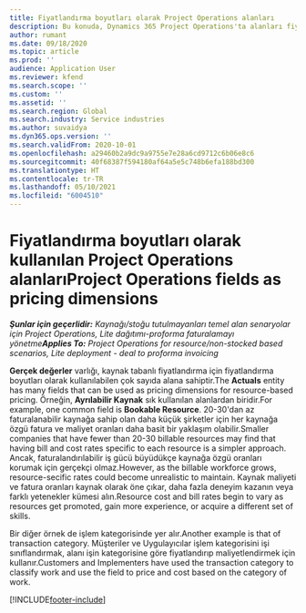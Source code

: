 ```yaml
---
title: Fiyatlandırma boyutları olarak Project Operations alanları
description: Bu konuda, Dynamics 365 Project Operations'ta alanları fiyatlandırma boyutları olarak kullanma hakkında bilgiler sağlanmaktadır.
author: rumant
ms.date: 09/18/2020
ms.topic: article
ms.prod: ''
audience: Application User
ms.reviewer: kfend
ms.search.scope: ''
ms.custom: ''
ms.assetid: ''
ms.search.region: Global
ms.search.industry: Service industries
ms.author: suvaidya
ms.dyn365.ops.version: ''
ms.search.validFrom: 2020-10-01
ms.openlocfilehash: a29460b2a9dc9a9755e7e28a6cd9712c6b06e8c6
ms.sourcegitcommit: 40f68387f594180af64a5e5c748b6efa188bd300
ms.translationtype: HT
ms.contentlocale: tr-TR
ms.lasthandoff: 05/10/2021
ms.locfileid: "6004510"
---
```

# <a name="project-operations-fields-as-pricing-dimensions"></a><span data-ttu-id="d3e85-103">Fiyatlandırma boyutları olarak kullanılan Project Operations alanları</span><span class="sxs-lookup"><span data-stu-id="d3e85-103">Project Operations fields as pricing dimensions</span></span>

<span data-ttu-id="d3e85-104">_**Şunlar için geçerlidir:** Kaynağı/stoğu tutulmayanları temel alan senaryolar için Project Operations, Lite dağıtımı-proforma faturalamayı yönetme_</span><span class="sxs-lookup"><span data-stu-id="d3e85-104">_**Applies To:** Project Operations for resource/non-stocked based scenarios, Lite deployment - deal to proforma invoicing_</span></span>

<span data-ttu-id="d3e85-105">**Gerçek değerler** varlığı, kaynak tabanlı fiyatlandırma için fiyatlandırma boyutları olarak kullanılabilen çok sayıda alana sahiptir.</span><span class="sxs-lookup"><span data-stu-id="d3e85-105">The **Actuals** entity has many fields that can be used as pricing dimensions for resource-based pricing.</span></span> <span data-ttu-id="d3e85-106">Örneğin, **Ayrılabilir Kaynak** sık kullanılan alanlardan biridir.</span><span class="sxs-lookup"><span data-stu-id="d3e85-106">For example, one common field is **Bookable Resource**.</span></span> <span data-ttu-id="d3e85-107">20-30'dan az faturalanabilir kaynağa sahip olan daha küçük şirketler için her kaynağa özgü fatura ve maliyet oranları daha basit bir yaklaşım olabilir.</span><span class="sxs-lookup"><span data-stu-id="d3e85-107">Smaller companies that have fewer than 20-30 billable resources may find that having bill and cost rates specific to each resource is a simpler approach.</span></span> <span data-ttu-id="d3e85-108">Ancak, faturalandırılabilir iş gücü büyüdükçe kaynağa özgü oranları korumak için gerçekçi olmaz.</span><span class="sxs-lookup"><span data-stu-id="d3e85-108">However, as the billable workforce grows, resource-secific rates could become unrealistic to maintain.</span></span> <span data-ttu-id="d3e85-109">Kaynak maliyeti ve fatura oranları kaynak olarak öne çıkar, daha fazla deneyim kazanın veya farklı yetenekler kümesi alın.</span><span class="sxs-lookup"><span data-stu-id="d3e85-109">Resource cost and bill rates begin to vary as resources get promoted, gain more experience, or acquire a different set of skills.</span></span> 

<span data-ttu-id="d3e85-110">Bir diğer örnek de işlem kategorisinde yer alır.</span><span class="sxs-lookup"><span data-stu-id="d3e85-110">Another example is that of transaction category.</span></span> <span data-ttu-id="d3e85-111">Müşteriler ve Uygulayıcılar işlem kategorisini işi sınıflandırmak, alanı işin kategorisine göre fiyatlandırıp maliyetlendirmek için kullanır.</span><span class="sxs-lookup"><span data-stu-id="d3e85-111">Customers and Implementers have used the transaction category to classify work and use the field to price and cost based on the category of work.</span></span>


[!INCLUDE[footer-include](../includes/footer-banner.md)]